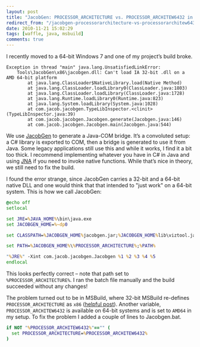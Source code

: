 ```yaml
---
layout: post
title: "JacobGen: PROCESSOR_ARCHITECTURE vs. PROCESSOR_ARCHITEW6432 in MSBuild"
redirect_from: "/jacobgen-processorarchitecture-vs-processorarchitew6432-in-msbuild"
date: 2010-11-21 15:02:29
tags: [waffle, java, msbuild]
comments: true
---
```

I recently moved to a 64-bit Windows 7 and one of my project’s build broke.

```
Exception in thread "main" java.lang.UnsatisfiedLinkError:
    Tools\JacobGen\x86\jacobgen.dll: Can't load IA 32-bit .dll on a AMD 64-bit platform
        at java.lang.ClassLoader$NativeLibrary.load(Native Method)
        at java.lang.ClassLoader.loadLibrary0(ClassLoader.java:1803)
        at java.lang.ClassLoader.loadLibrary(ClassLoader.java:1728)
        at java.lang.Runtime.loadLibrary0(Runtime.java:823)
        at java.lang.System.loadLibrary(System.java:1028)
        at com.jacob.jacobgen.TypeLibInspector.<clinit>(TypeLibInspector.java:39)
        at com.jacob.jacobgen.Jacobgen.generate(Jacobgen.java:146)
        at com.jacob.jacobgen.Jacobgen.main(Jacobgen.java:544)
```

We use [JacobGen](http://sourceforge.net/projects/jacob-project) to generate a Java-COM bridge. It’s a convoluted setup: a C# library is exported to COM, then a bridge is generated to use it from Java. Some legacy applications still use this and while it works, I find it a bit too thick. I recommend implementing whatever you have in C# in Java and using [JNA](https://github.com/twall/jna) if you need to invoke native functions. While that’s nice in theory, we still need to fix the build.

I found the error strange, since JacobGen carries a 32-bit and a 64-bit native DLL and one would think that that intended to "just work" on a 64-bit system. This is how we call JacobGen:

```bat
@echo off
setlocal

set JRE=%JAVA_HOME%\bin\java.exe
set JACOBGEN_HOME=%~dp0

set CLASSPATH=%JACOBGEN_HOME%jacobgen.jar;%JACOBGEN_HOME%lib\viztool.jar;%JACOBGEN_HOME%lib\samskivert.jar

set PATH=%JACOBGEN_HOME%\%PROCESSOR_ARCHITECTURE%;%PATH%

"%JRE%" -Xint com.jacob.jacobgen.Jacobgen %1 %2 %3 %4 %5
endlocal
```

This looks perfectly correct – note that path set to `%PROCESSOR_ARCHITECTURE%`. I ran the batch file manually and the build succeeded without any changes!

The problem turned out to be in MSBuild, where 32-bit MSBuild re-defines `PROCESSOR_ARCHITECTURE` as `x86` ([helpful post](http://abstractcode.com/abstractblog/archive/2009/07/03/171.aspx)). Another variable, `PROCESSOR_ARCHITEW6432` is available on 64-bit systems and is set to `AMD64` in my setup. To fix the problem I added a couple of lines to Jacobgen.bat.

```bat
if NOT "%PROCESSOR_ARCHITEW6432%"=="" (
  set PROCESSOR_ARCHITECTURE=%PROCESSOR_ARCHITEW6432%
)
```
